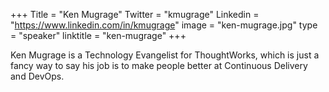 +++
Title = "Ken Mugrage"
Twitter = "kmugrage"
Linkedin = "https://www.linkedin.com/in/kmugrage"
image = "ken-mugrage.jpg"
type = "speaker"
linktitle = "ken-mugrage"
+++

Ken Mugrage is a Technology Evangelist for ThoughtWorks, which is just a fancy way to say his job is to make people better at Continuous Delivery and DevOps.
